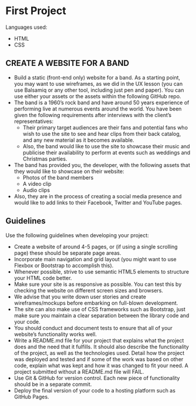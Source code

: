 # First Project

Languages used:
- HTML
- CSS

## CREATE A WEBSITE FOR A BAND
-	Build a static (front-end only) website for a band. As a starting point, you may want to use wireframes, as we did in the UX lesson (you can use Balsamiq or any other tool, including just pen and paper). You can use either your assets or the assets within the following GitHub repo.
-	The band is a 1960’s rock band and have around 50 years experience of performing live at numerous events around the world. You have been given the following requirements after interviews with the client’s representatives:
 	- Their primary target audiences are their fans and potential fans who wish to use the site to see and hear clips from their back catalog, and any new material as it becomes available.
	- Also, the band would like to use the site to showcase their music and publicise their availability to perform at events such as weddings and Christmas parties.
-	The band has provided you, the developer, with the following assets that they would like to showcase on their website:
	- Photos of the band members
	- A video clip
	- Audio clips
-	Also, they are in the process of creating a social media presence and would like to add links to their Facebook, Twitter and YouTube pages.

## Guidelines

Use the following guidelines when developing your project:
-	Create a website of around 4-5 pages, or (if using a single scrolling page) these should be separate page areas.
-	Incorporate main navigation and grid layout (you might want to use Flexbox or Bootstrap to accomplish this).
-	Whenever possible, strive to use semantic HTML5 elements to structure your HTML code better.
-	Make sure your site is as responsive as possible. You can test this by checking the website on different screen sizes and browsers.
-	We advise that you write down user stories and create wireframes/mockups before embarking on full-blown development.
-	The site can also make use of CSS frameworks such as Bootstrap, just make sure you maintain a clear separation between the library code and your code.
-	You should conduct and document tests to ensure that all of your website’s functionality works well.
-	Write a README.md file for your project that explains what the project does and the need that it fulfills. It should also describe the functionality of the project, as well as the technologies used. Detail how the project was deployed and tested and if some of the work was based on other code, explain what was kept and how it was changed to fit your need. A project submitted without a README.md file will FAIL.
-	Use Git & GitHub for version control. Each new piece of functionality should be in a separate commit.
-	Deploy the final version of your code to a hosting platform such as GitHub Pages.
